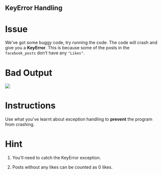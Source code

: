 ## KeyError Handling

# Issue

We've got some buggy code, try running the code. The code will crash and give you a **KeyError**. This is because some of the posts in the `facebook_posts` don't have any `"Likes"`.


# Bad Output

 ![](https://cdn.fs.teachablecdn.com/u1humLqATmXKtN2Uec9A)

# Instructions

Use what you've learnt about exception handling to **prevent** the program from crashing. 


# Hint

1. You'll need to catch the KeyError exception. 

2. Posts without any likes can be counted as 0 likes.

